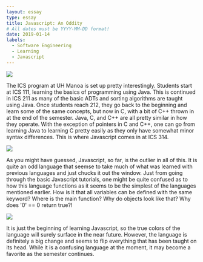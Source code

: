 ```yaml
---
layout: essay
type: essay
title: Javascript: An Oddity
# All dates must be YYYY-MM-DD format!
date: 2019-01-14
labels:
  - Software Engineering
  - Learning
  - Javascript
---
```


<img class="ui tiny left circular floated image" src="../images/paintbrushes.jpg">

The ICS program at UH Manoa is set up pretty interestingly. Students start at ICS 111, learning the basics of programming using Java. This is continued in ICS 211 as many of the basic ADTs and sorting algorithms are taught using Java. Once students reach 212, they go back to the beginning and learn some of the same concepts, but now in C, with a bit of C++ thrown in at the end of the semester. Java, C, and C++ are all pretty similar in how they operate. With the exception of pointers in C and C++, one can go from learning Java to learning C pretty easily as they only have somewhat minor syntax differences. This is where Javascript comes in at ICS 314.

<img class="ui tiny left circular floated image" src="../images/design-technology.jpg">

As you might have guessed, Javascript, so far, is the outlier in all of this. It is quite an odd language that seemse to take much of what was learned with previous languages and just chucks it out the window. Just from going through the basic Javascript tutorials, one might be quite confused as to how this language functions as it seems to be the simplest of the languages mentioned earlier. How is it that all variables can be defined with the same keyword? Where is the main function? Why do objects look like that? Why does '0' == 0 return true?! 

<img class="ui tiny left circular floated image" src="../images/software-code.jpg">

It is just the beginning of learning Javascript, so the true colors of the language will surely surface in the near future. However, the language is definitely a big change and seems to flip everything that has been taught on its head. While it is a confusing language at the moment, it may become a favorite as the semester continues.

